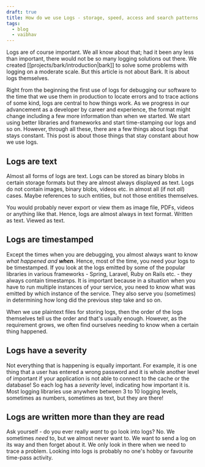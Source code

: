 ```yaml
---
draft: true
title: How do we use Logs - storage, speed, access and search patterns
tags:
  - blog
  - vaibhav
---
```

Logs are of course important. We all know about that; had it been any less than important, there would not be so many logging solutions out there. We created [[projects/bark/introduction|bark]] to solve some problems with logging on a moderate scale. But this article is not about Bark. It is about logs themselves.

Right from the beginning the first use of logs for debugging our software to the time that we use them in production to locate errors and to trace actions of some kind, logs are central to how things work. As we progress in our advancement as a developer by career and experience, the format might change including a few more information than when we started. We start using better libraries and frameworks and start time-stamping our logs and so on. However, through all these, there are a few things about logs that stays constant. This post is about those things that stay constant about how we use logs.

## Logs are text
Almost all forms of logs are text. Logs can be stored as binary blobs in certain storage formats but they are almost always displayed as text. Logs do not contain images, binary blobs, videos etc. in almost all (if not _all_) cases. Maybe references to such entities, but not those entities themselves. 

You would probably never export or view them as image file, PDFs, videos or anything like that. Hence, logs are almost always in text format. Written as text. Viewed as text.

## Logs are timestamped
Except the times when you are debugging, you almost always want to know _what happened and **when**_. Hence, most of the time, you need your logs to be timestamped. If you look at the logs emitted by some of the popular libraries in various frameworks - Spring, Laravel, Ruby on Rails etc. - they always contain timestamps. It is important because in a situation when you have to run multiple instances of your service, you need to know what was emitted by which instance of the service. They also serve you (sometimes) in determining how long did the previous step take and so on.

When we use plaintext files for storing logs, then the order of the logs themselves tell us the order and that's usually enough. However, as the requirement grows, we often find ourselves needing to know when a certain thing happened.

## Logs have a severity
Not everything that is happening is equally important. For example, it is one thing that a user has entered a wrong password and it is whole another level of important if your application is not able to connect to the cache or the database! So each log has a _severity_ level, indicating how important it is. Most logging libraries use anywhere between 3 to 10 logging levels, sometimes as numbers, sometimes as text, but they are there!

## Logs are written more than they are read
Ask yourself - do you ever really _want_ to go look into logs? No. We sometimes _need_ to, but we almost never want to. We want to send a log on its way and then forget about it. We only look in there when we need to trace a problem. Looking into logs is probably no one's hobby or favourite time-pass activity.

